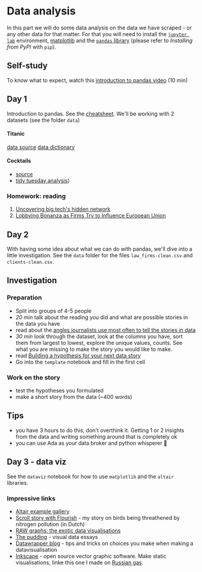 # Data analysis

In this part we will do some data analysis on the data we have scraped - or any other data for that matter. For that you will need to install the [`jupyter lab`](https://jupyter.org/install) environment, [matplotlib](https://matplotlib.org/stable/) and the [`pandas` library](https://pandas.pydata.org/docs/getting_started/install.html) (please refer to *Installing from PyPI* with `pip`).

## Self-study
To know what to expect, watch this [introduction to pandas video](https://www.youtube.com/watch?v=dcqPhpY7tWk) (10 min)

## Day 1
Introduction to pandas. See the [cheatsheet](https://github.com/zufanka/goteborgmij24/blob/main/3_data-analysis/pandas_cheatsheet.md). We'll be working with 2 datasets (see the folder `data`)

#### Titanic
[data source](https://www.kaggle.com/datasets/vinicius150987/titanic3/data)
[data dictionary](https://choens.github.io/titanic/workshops/regression/data-dictionary/)
#### Cocktails
- [source](https://github.com/rfordatascience/tidytuesday/blob/main/data/2020/2020-05-26/readme.md)
- [tidy tuesday analysis](https://www.youtube.com/watch?v=EC0SVkFB2OU&list=PL19ev-r1GBwkuyiwnxoHTRC8TTqP8OEi8&index=36))

### Homework: reading
1. [Uncovering big tech's hidden network](https://www.somo.nl/uncovering-big-techs-hidden-network/)
2. [Lobbying Bonanza as Firms Try to Influence European Union](https://github.com/zufanka/goteborgmij24/blob/main/3_data-analysis/docs/Lobbying%20Bonanza%20as%20Firms%20Try%20to%20Influence%20European%20Union%20-%20The%20New%20York%20Times.pdf)

## Day 2
With having some idea about what we can do with pandas, we'll dive into a little investigation. See the `data` folder for the files `law_firms-clean.csv` and `clients-clean.csv`.

## Investigation
### Preparation
- Split into groups of 4-5 people
- *20 min* talk about the reading you did and what are possible stories in the data you have
- read about the [angles journalists use most often to tell the stories in data](https://github.com/zufanka/goteborgmij24/blob/main/3_data-analysis/docs/Here%20are%20the%20angles%20journalists%20use%20most%20often%20to%20tell%20the%20stories%20in%20data%20_%20Online%20Journalism%20Blog.pdf)
- *30 min* look through the dataset, look at the columns you have, sort them from largest to lowest, explore the unique values, counts. See what you are missing to make the story you would like to make.
- read [Building a hypothesis for your next data story](https://github.com/zufanka/goteborgmij24/blob/main/3_data-analysis/docs/Building%20a%20hypothesis%20for%20your%20next%20data%20story%20_%20DataJournalism.com.pdf)
- Go into the `template` notebook and fill in the first cell

### Work on the story
- test the hypotheses you formulated
- make a short story from the data (~400 words)

## Tips
- you have 3 hours to do this, don't overthink it. Getting 1 or 2 insights from the data and writing something around that is completely ok
- you can use Ada as your data broker and python whisperer 🐍

## Day 3 - data viz
See the `dataviz` notebook for how to use `matplotlib` and the `altair` libraries.

### Impressive links
- [Altair example gallery](https://altair-viz.github.io/gallery/index.html#example-gallery)
- [Scroll story with Flourish](https://pointer.kro-ncrv.nl/zeldzame-vogels-in-gevaar-door-stikstofvervuiling) - my story on birds being threathened by nitrogen pollution (in Dutch)
- [RAW graphs: the exotic data visualisations](https://app.rawgraphs.io/)
- [The pudding](https://pudding.cool/) - visual data essays
- [Datawrapper blog](https://blog.datawrapper.de/category/datavis-dos-and-donts/) - tips and tricks on choices you make when making a datavisualisation
- [Inkscape](https://inkscape.org/) - open source vector graphic software. Make static visualisations, linke this one I made on [Russian gas](https://europeanenergyinnovation.eu/OnlinePublication/Winter2024/index.html#p=12).

